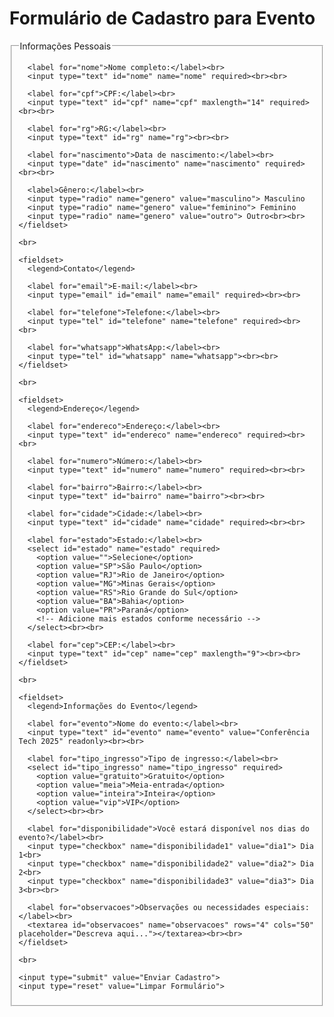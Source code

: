 <!DOCTYPE html>
<html lang="pt-BR">
<head>
  <meta charset="UTF-8">
  <title>Cadastro de Participante - Evento</title>
</head>
<body>

  <h1>Formulário de Cadastro para Evento</h1>

  <form action="#" method="post">
    <fieldset>
      <legend>Informações Pessoais</legend>

      <label for="nome">Nome completo:</label><br>
      <input type="text" id="nome" name="nome" required><br><br>

      <label for="cpf">CPF:</label><br>
      <input type="text" id="cpf" name="cpf" maxlength="14" required><br><br>

      <label for="rg">RG:</label><br>
      <input type="text" id="rg" name="rg"><br><br>

      <label for="nascimento">Data de nascimento:</label><br>
      <input type="date" id="nascimento" name="nascimento" required><br><br>

      <label>Gênero:</label><br>
      <input type="radio" name="genero" value="masculino"> Masculino
      <input type="radio" name="genero" value="feminino"> Feminino
      <input type="radio" name="genero" value="outro"> Outro<br><br>
    </fieldset>

    <br>

    <fieldset>
      <legend>Contato</legend>

      <label for="email">E-mail:</label><br>
      <input type="email" id="email" name="email" required><br><br>

      <label for="telefone">Telefone:</label><br>
      <input type="tel" id="telefone" name="telefone" required><br><br>

      <label for="whatsapp">WhatsApp:</label><br>
      <input type="tel" id="whatsapp" name="whatsapp"><br><br>
    </fieldset>

    <br>

    <fieldset>
      <legend>Endereço</legend>

      <label for="endereco">Endereço:</label><br>
      <input type="text" id="endereco" name="endereco" required><br><br>

      <label for="numero">Número:</label><br>
      <input type="text" id="numero" name="numero" required><br><br>

      <label for="bairro">Bairro:</label><br>
      <input type="text" id="bairro" name="bairro"><br><br>

      <label for="cidade">Cidade:</label><br>
      <input type="text" id="cidade" name="cidade" required><br><br>

      <label for="estado">Estado:</label><br>
      <select id="estado" name="estado" required>
        <option value="">Selecione</option>
        <option value="SP">São Paulo</option>
        <option value="RJ">Rio de Janeiro</option>
        <option value="MG">Minas Gerais</option>
        <option value="RS">Rio Grande do Sul</option>
        <option value="BA">Bahia</option>
        <option value="PR">Paraná</option>
        <!-- Adicione mais estados conforme necessário -->
      </select><br><br>

      <label for="cep">CEP:</label><br>
      <input type="text" id="cep" name="cep" maxlength="9"><br><br>
    </fieldset>

    <br>

    <fieldset>
      <legend>Informações do Evento</legend>

      <label for="evento">Nome do evento:</label><br>
      <input type="text" id="evento" name="evento" value="Conferência Tech 2025" readonly><br><br>

      <label for="tipo_ingresso">Tipo de ingresso:</label><br>
      <select id="tipo_ingresso" name="tipo_ingresso" required>
        <option value="gratuito">Gratuito</option>
        <option value="meia">Meia-entrada</option>
        <option value="inteira">Inteira</option>
        <option value="vip">VIP</option>
      </select><br><br>

      <label for="disponibilidade">Você estará disponível nos dias do evento?</label><br>
      <input type="checkbox" name="disponibilidade1" value="dia1"> Dia 1<br>
      <input type="checkbox" name="disponibilidade2" value="dia2"> Dia 2<br>
      <input type="checkbox" name="disponibilidade3" value="dia3"> Dia 3<br><br>

      <label for="observacoes">Observações ou necessidades especiais:</label><br>
      <textarea id="observacoes" name="observacoes" rows="4" cols="50" placeholder="Descreva aqui..."></textarea><br><br>
    </fieldset>

    <br>

    <input type="submit" value="Enviar Cadastro">
    <input type="reset" value="Limpar Formulário">

  </form>

</body>
</html>
